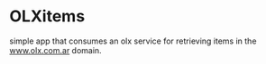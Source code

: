 # OLXitems
simple app that consumes an olx service for retrieving items in the www.olx.com.ar domain.
